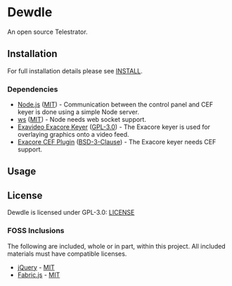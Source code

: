 # Dewdle
An open source Telestrator.

## Installation
For full installation details please see [INSTALL]().
### Dependencies
* [Node.js](https://nodejs.org/) ([MIT](https://opensource.org/licenses/MIT)) - Communication between the control panel and CEF keyer is done using a simple Node server.
* [ws](http://websockets.github.io/ws/) ([MIT](https://opensource.org/licenses/MIT)) - Node needs web socket support.
* [Exavideo Exacore Keyer](https://github.com/exavideo/exacore) ([GPL-3.0](https://www.gnu.org/licenses/gpl-3.0.en.html)) - The Exacore keyer is used for overlaying graphics onto a video feed.
* [Exacore CEF Plugin](https://github.com/exavideo/exacore-cef-plugin) ([BSD-3-Clause](https://opensource.org/licenses/BSD-3-Clause)) - The Exacore keyer needs CEF support.

## Usage


## License
Dewdle is licensed under GPL-3.0: [LICENSE]()
### FOSS Inclusions
The following are included, whole or in part, within this project. All included materials must have compatible licenses.
* [jQuery](http://jquery.com/) - [MIT](https://jquery.org/license/)
* [Fabric.js](http://fabricjs.com/) - [MIT](https://opensource.org/licenses/MIT)
